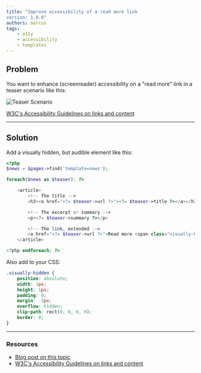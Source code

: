 ```yaml
---
title: "Improve accessibility of a read more link
version: 1.0.0"
authors: marcus
tags:
    - a11y
    - accessibility
    - templates
---
```


## Problem

You want to enhance (screenreader) accessibility on a "read more" link in a teaser scenario like this:

![Teaser Scenario](https://bigger-on-the-inside.net/site/assets/files/1037/news-demo-v1.png)

[W3C's Accessibility Guidelines on links and content](https://www.w3.org/TR/UNDERSTANDING-WCAG20/navigation-mechanisms-refs.html)

---

## Solution

Add a visually hidden, but audible element like this:

```php
<?php
$news = $pages->find('template=news');

foreach($news as $teaser): ?>

    <article>
        <!-- The title -->
        <h3><a href="<?= $teaser->url ?>"><?= $teaser->title ?></a></h3>

        <!-- The excerpt or summary -->
        <p><?= $teaser->summary ?></p>

        <!-- The link, extended -->
        <a href="<?= $teaser->url ?>">Read more <span class="visually-hidden"> about <?= $teaser->title ?></a>
    </article>

<?php endforeach; ?>
```

Also add to your CSS:

```css
.visually-hidden {
    position: absolute;
    width: 1px;
    height: 1px;
    padding: 0;
    margin: -1px;
    overflow: hidden;
    clip-path: rect(0, 0, 0, 0);
    border: 0;
}
```

---

### Resources

-   [Blog post on this topic](https://bigger-on-the-inside.net/articles/better-accessibility-with-processwire-read-more-links/)
-   [W3C's Accessibility Guidelines on links and content](https://www.w3.org/TR/UNDERSTANDING-WCAG20/navigation-mechanisms-refs.html)
